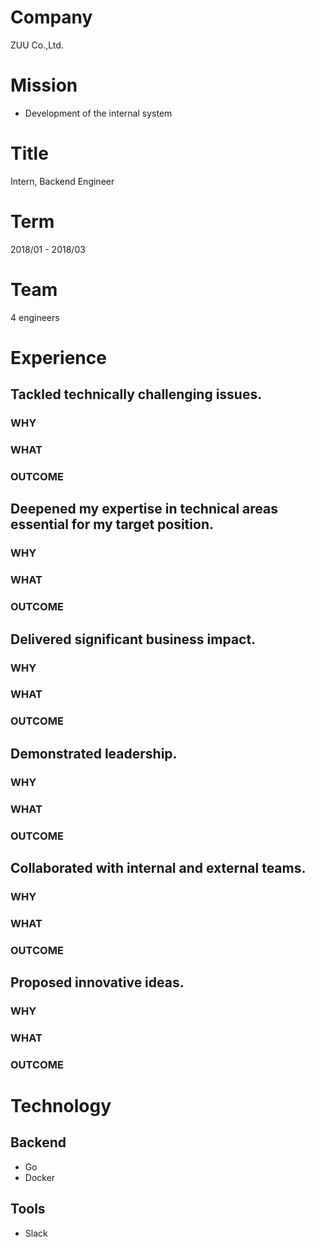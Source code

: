 # Company

ZUU Co.,Ltd.

# Mission

- Development of the internal system

# Title

Intern, Backend Engineer

# Term

2018/01 - 2018/03

# Team

4 engineers

# Experience
## Tackled technically challenging issues.
### WHY
### WHAT
### OUTCOME

## Deepened my expertise in technical areas essential for my target position.
### WHY
### WHAT
### OUTCOME
## Delivered significant business impact.
### WHY
### WHAT
### OUTCOME
## Demonstrated leadership.
### WHY
### WHAT
### OUTCOME
## Collaborated with internal and external teams.
### WHY
### WHAT
### OUTCOME
## Proposed innovative ideas.
### WHY
### WHAT
### OUTCOME

# Technology

## Backend

- Go
- Docker

## Tools

- Slack